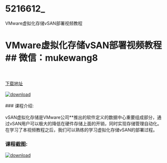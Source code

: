 # 5216612_
VMware虚拟化存储vSAN部署视频教程
# VMware虚拟化存储vSAN部署视频教程## 微信：mukewang8
<br/></br>[下载地址](http://www.36tz.cn/article/5216612 "下载地址")
<br/></br>[![download](http://36tz.cn/muke_img/2020_11_1-140-300x152.png "下载地址")](http://www.36tz.cn/article/5216612 "下载地址")
<br/></br>### 课程介绍:<br/></br>vSAN虚拟化存储是VMware公司**推出的软件定义的数据中心重要组成部分，通过vSAN用户可以极大的降低在硬件存储上面的开销，同时实现存储管理自动化。在学习了本视频教程之后，我们可以熟练的学习虚拟化存储vSAN的部署过程。

### 课程截图:
[![download](http://36tz.cn/muke_img/2020_11_2-142.png "下载地址")](http://www.36tz.cn/article/5216612 "下载地址")
